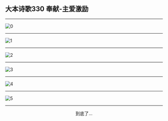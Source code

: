 
## 大本诗歌330 奉献-主爱激励
        
<div id="aplayer0"></div>

---

<img alt="0" data-original="https://cdn.jsdelivr.net/gh/k34869/shi/data/d0330/0">

---

<img alt="1" data-original="https://cdn.jsdelivr.net/gh/k34869/shi/data/d0330/1">

---

<img alt="2" data-original="https://cdn.jsdelivr.net/gh/k34869/shi/data/d0330/2">

---

<img alt="3" data-original="https://cdn.jsdelivr.net/gh/k34869/shi/data/d0330/3">

---

<img alt="4" data-original="https://cdn.jsdelivr.net/gh/k34869/shi/data/d0330/4">

---

<img alt="5" data-original="https://cdn.jsdelivr.net/gh/k34869/shi/data/d0330/5">

---

<p style="text-align: center">到底了...</p>

<script src="/js/dist-view.js"></script>

<script>
MAIN.id = 'd0330';
        
const ap0 = new APlayer({
    container: document.getElementById('aplayer0'),
    volume: 1,
    loop: 'none',
    preload: 'none',
    audio: [{
        name: '大本诗歌330.mp3',
        artist: '大本诗歌',
        url: 'https://res.wx.qq.com/voice/getvoice?mediaid=MzI0NTk3MDM5M18yMjQ3NDkxNjA3',
        cover: '/favicon'
    }]
});
</script>
